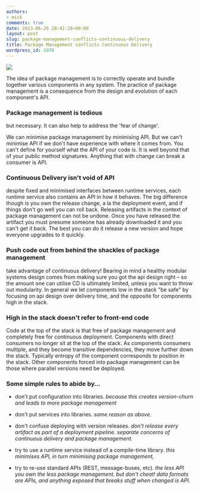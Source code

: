 ```yaml
---
authors:
- mick
comments: true
date: 2013-06-26 20:42:28+00:00
layout: post
slug: package-management-conflicts-continuous-delivery
title: Package Management conflicts Continuous Delivery
wordpress_id: 1970
---
```





![](http://www.slashroot.in/sites/default/files/styles/article_image_full_node/public/field/image/yum%20package_0.png)


The idea of package management is to correctly operate and bundle together various components in any system. The practice of package management is a consequence from the design and evolution of each component's API.



### Package management is tedious

but necessary. It can also help to address the 'fear of change'.

We can minimise package management by minimising API. But we can't minimise API if we don't have experience with where it comes from. You can't define for yourself what the API of your code is. It is well beyond that of your public method signatures. Anything that with change can break a consumer is API.



### Continuous Delivery isn't void of API

despite fixed and minimised interfaces between runtime services, each runtime service also contains an API in how it behaves. The big difference though is you own the release change, a la the deployment event, and if things don't go well you can roll back. Releasing artifacts in the context of package management can not be undone. Once you have released the artifact you must presume someone has already downloaded it and you can't get it back. The best you can do it release a new version and hope everyone upgrades to it quickly.



### Push code out from behind the shackles of package management

take advantage of continuous delivery! Bearing in mind a healthy modular systems design comes from making sure you got the api design right – so the amount one can utilise CD is ultimately limited, unless you want to throw out modularity. In general we let components low in the stack "be safe" by focusing on api design over delivery time, and the opposite for components high in the stack.



### High in the stack doesn't refer to front-end code

Code at the top of the stack is that free of package management and completely free for continuous deployment. Components with direct consumers no longer sit at the top of the stack. As components consumers multiple, and they become transitive dependencies, they move further down the stack. Typically entropy of the component corresponds to position in the stack. Other components forced into package management can be those where parallel versions need be deployed.



### Some simple rules to abide by…






  * don't put configuration into libraries.
      _because this creates version-churn and leads to more package management_  




  * don't put services into libraries.
      _same reason as above._  




  * don't confuse deploying with version releases.
      _don't release every artifact as part of a deployment pipeline.
      separate concerns of continuous delivery and package management._  




  * try to use a runtime service instead of a compile-time library.
      _this minimises API, in turn minimising package management,_  




  * try to re-use standard APIs (REST, message-buses, etc).
      _the less API you own the less package management.
      but don't cheat! data formats are APIs, and anything exposed that breaks stuff when changed is API._


